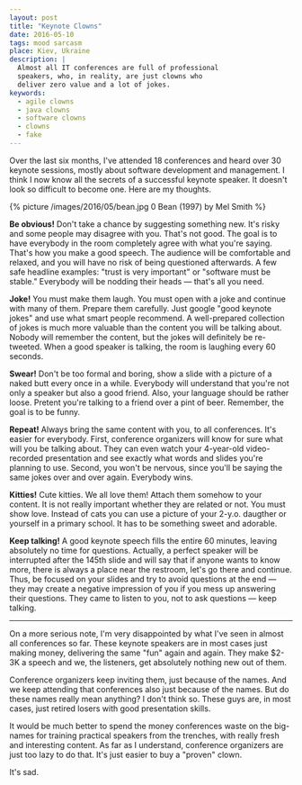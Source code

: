 ```yaml
---
layout: post
title: "Keynote Clowns"
date: 2016-05-10
tags: mood sarcasm
place: Kiev, Ukraine
description: |
  Almost all IT conferences are full of professional
  speakers, who, in reality, are just clowns who
  deliver zero value and a lot of jokes.
keywords:
  - agile clowns
  - java clowns
  - software clowns
  - clowns
  - fake
---
```


Over the last six months, I've attended 18 conferences and heard over 30
keynote sessions, mostly about software development and management.
I think I now know all the secrets of a successful keynote speaker.
It doesn't look so difficult to become one. Here are my thoughts.

<!--more-->

{% picture /images/2016/05/bean.jpg 0 Bean (1997) by Mel Smith %}

**Be obvious!**
Don't take a chance by suggesting something new. It's risky and
some people may disagree with you. That's not good. The goal is to have
everybody in the room completely agree with what you're saying. That's how
you make a good speech. The audience will be comfortable and relaxed, and you
will have no risk of being questioned afterwards. A few safe headline examples:
"trust is very important" or "software must be stable."
Everybody will be nodding their heads &mdash; that's all you need.

**Joke!**
You must make them laugh. You must open with a joke and continue with many
of them. Prepare them carefully. Just google "good keynote jokes" and use
what smart people recommend. A well-prepared collection of jokes is much
more valuable than the content you will be talking about. Nobody will remember
the content, but the jokes will definitely be re-tweeted. When a good speaker
is talking, the room is laughing every 60 seconds.

**Swear!**
Don't be too formal and boring, show a slide with a picture of
a naked butt every once in a while. Everybody will understand that you're not only a
speaker but also a good friend. Also, your language should be rather loose.
Pretent you're talking to a friend over a pint of beer. Remember, the goal
is to be funny.

**Repeat!**
Always bring the same content with you, to all conferences. It's easier for
everybody. First, conference organizers will know for sure what will you be
talking about. They can even watch your 4-year-old video-recorded
presentation and see exactly what words and slides you're planning to use.
Second, you won't be nervous, since you'll be saying the same jokes
over and over again. Everybody wins.

**Kitties!**
Cute kitties. We all love them! Attach them somehow to your content. It is
not really important whether they are related or not. You must show love.
Instead of cats you can use a picture of your 2-y.o. daugther or yourself
in a primary school. It has to be something sweet and adorable.

**Keep talking!**
A good keynote speech fills the entire 60 minutes, leaving
absolutely no time for questions. Actually, a perfect speaker will be interrupted
after the 145th slide and will say that if anyone wants to know more, there
is always a place near the restroom, let's go there and continue. Thus, be
focused on your slides and try to avoid questions at the end &mdash; they may create
a negative impression of you if you mess up answering their questions. They came to
listen to you, not to ask questions &mdash; keep talking.

<hr/>

On a more serious note, I'm very disappointed by what I've seen
in almost all conferences so far. These keynote speakers are in most
cases just making money, delivering the same "fun" again and again.
They make $2-3K a speech and we, the listeners, get absolutely
nothing new out of them.

Conference organizers keep inviting them, just
because of the names. And we keep attending that conferences also just
because of the names. But do these names really mean anything? I don't think
so. These guys are, in most cases, just retired losers
with good presentation skills.

It would be much better to spend the money conferences waste on the big-names
for training practical speakers from the trenches, with really fresh and
interesting content. As far as I understand, conference organizers are just too
lazy to do that. It's just easier to buy a "proven" clown.

It's sad.



